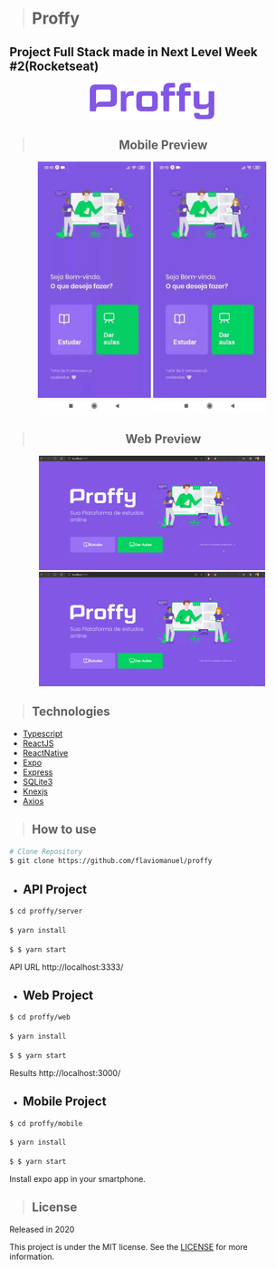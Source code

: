 > # Proffy
## **Project Full Stack made in Next Level Week #2(Rocketseat)**

<p align="center">
    <img src="./.github/logo.svg"  width="220"/>
</p>


> <h2 align="center"   >Mobile Preview</h2>

<div align="center" >
    <img width="200" src="./.github/proffy1.gif"/>
    <img width="200" src="./.github/proffy2.gif"/>
</div>

> <h2 align="center"> Web Preview</h2>

<div align="center">
    <img width="400" src="./.github/proffyGif1.gif"/>
    <img width="400" src="./.github/proffyGif2.gif"/>
</div>

> ## Technologies 

- [Typescript](https://www.typescriptlang.org/)
- [ReactJS](https://reactjs.org/)
- [ReactNative](https://reactnative.dev/)
- [Expo](https://expo.io/)
- [Express](https://expressjs.com/)
- [SQLite3](https://www.sqlite.org/index.html)
- [Knexjs](http://knexjs.org/)
- [Axios](https://github.com/axios/axios)

> ## How to use
```bash 
# Clone Repository
$ git clone https://github.com/flaviomanuel/proffy
```

* ## API Project

```bash 
$ cd proffy/server

$ yarn install

$ $ yarn start
```

API URL  http://localhost:3333/

* ## Web Project

```bash 
$ cd proffy/web

$ yarn install

$ $ yarn start
```

Results http://localhost:3000/

* ## Mobile Project

```bash 
$ cd proffy/mobile

$ yarn install

$ $ yarn start
```

Install expo app in your smartphone. 

> ## License

Released in 2020

This project is under the MIT license. See the [LICENSE](https://github.com/flaviomanuel/Proffy/blob/master/LICENSE) for more information.